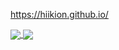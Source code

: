 https://hiikion.github.io/

<a href="#">
  <img align="center" src="https://github-readme-stats.vercel.app/api?username=hiikion&show_icons=true&theme=dark&count_private=true" />
</a>
<a href="#">
  <img align="center" src="https://github-readme-stats.vercel.app/api/top-langs/?username=hiikion&layout=compact&theme=dark" />
</a>
